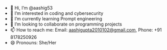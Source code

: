 - 👋 Hi, I’m @aashig53
- 👀 I’m interested in coding and cybersecurity
- 🌱 I’m currently learning Prompt engineering 
- 💞️ I’m looking to collaborate on programming projects
- 📫 How to reach me: Email: aashigupta2010102@gmail.com, Phone: +91 8178250926
- 😄 Pronouns: She/Her

<!---
aashig53/aashig53 is a ✨ special ✨ repository because its `README.md` (this file) appears on your GitHub profile.
You can click the Preview link to take a look at your changes.
--->
